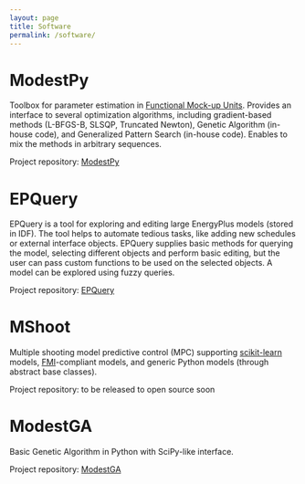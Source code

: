 ```yaml
---
layout: page
title: Software
permalink: /software/
---
```


# ModestPy

Toolbox for parameter estimation in [Functional Mock-up Units](https://fmi-standard.org/). Provides an interface to several optimization algorithms, including gradient-based methods (L-BFGS-B, SLSQP, Truncated Newton), Genetic Algorithm (in-house code), and Generalized Pattern Search (in-house code). Enables to mix the methods in arbitrary sequences.

Project repository: [ModestPy](https://github.com/krzysztofarendt/modest-py)

# EPQuery

EPQuery is a tool for exploring and editing large EnergyPlus models (stored in IDF). The tool helps to automate tedious tasks, like adding new schedules or external interface objects. EPQuery supplies basic methods for querying the model, selecting different objects and perform basic editing, but the user can pass custom functions to be used on the selected objects. A model can be explored using fuzzy queries.

Project repository: [EPQuery](https://github.com/krzysztofarendt/epquery)

# MShoot

Multiple shooting model predictive control (MPC) supporting [scikit-learn](http://scikit-learn.org) models, [FMI](https://fmi-standard.org/)-compliant models, and generic Python models (through abstract base classes).

Project repository: to be released to open source soon

# ModestGA

Basic Genetic Algorithm in Python with SciPy-like interface.

Project repository: [ModestGA](https://github.com/krzysztofarendt/modestga)
